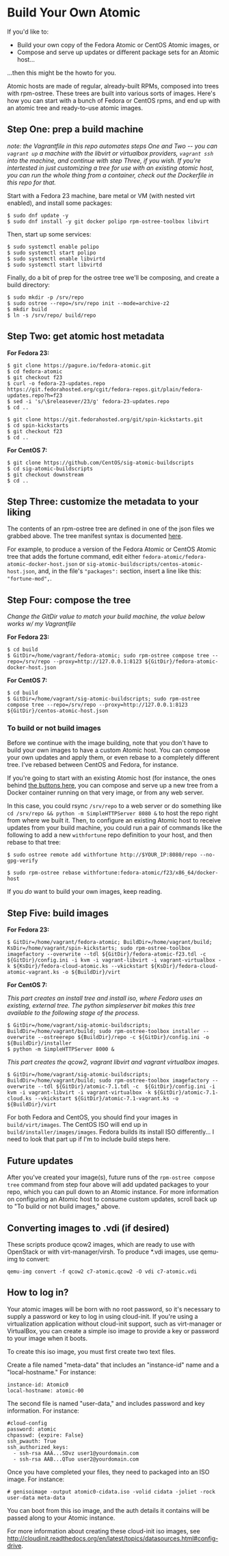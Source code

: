 Build Your Own Atomic
================

If you'd like to:

* Build your own copy of the Fedora Atomic or CentOS Atomic images, or
* Compose and serve up updates or different package sets for an Atomic host...

...then this might be the howto for you.

Atomic hosts are made of regular, already-built RPMs, composed into trees with rpm-ostree. These trees are built into various sorts of images. Here's how you can start with a bunch of Fedora or CentOS rpms, and end up with an atomic tree and ready-to-use atomic images.

## Step One: prep a build machine

*note: the Vagrantfile in this repo automates steps One and Two -- you can `vagrant up` a machine with the libvirt or virtualbox providers, `vagrant ssh` into the machine, and continue with step Three, if you wish. If you're intertested in just customizing a tree for use with an existing atomic host, you can run the whole thing from a container, check out the Dockerfile in this repo for that.*

Start with a Fedora 23 machine, bare metal or VM (with nested virt enabled), and install some packages:

```
$ sudo dnf update -y
$ sudo dnf install -y git docker polipo rpm-ostree-toolbox libvirt
```

Then, start up some services:

```
$ sudo systemctl enable polipo
$ sudo systemctl start polipo
$ sudo systemctl enable libvirtd
$ sudo systemctl start libvirtd
```

Finally, do a bit of prep for the ostree tree we'll be composing, and create a build directory:

```
$ sudo mkdir -p /srv/repo
$ sudo ostree --repo=/srv/repo init --mode=archive-z2
$ mkdir build
$ ln -s /srv/repo/ build/repo
```

## Step Two: get atomic host metadata

**For Fedora 23:**

```
$ git clone https://pagure.io/fedora-atomic.git
$ cd fedora-atomic
$ git checkout f23
$ curl -o fedora-23-updates.repo https://git.fedorahosted.org/cgit/fedora-repos.git/plain/fedora-updates.repo?h=f23
$ sed -i 's/\$releasever/23/g' fedora-23-updates.repo
$ cd ..

$ git clone https://git.fedorahosted.org/git/spin-kickstarts.git
$ cd spin-kickstarts
$ git checkout f23
$ cd ..
```

**For CentOS 7:**

```
$ git clone https://github.com/CentOS/sig-atomic-buildscripts
$ cd sig-atomic-buildscripts
$ git checkout downstream
$ cd ..
```

## Step Three: customize the metadata to your liking

The contents of an rpm-ostree tree are defined in one of the json files we grabbed above. The tree manifest syntax is documented [here](https://github.com/projectatomic/rpm-ostree/blob/master/docs/manual/treefile.md).

For example, to produce a version of the Fedora Atomic or CentOS Atomic tree that adds the fortune command, edit either `fedora-atomic/fedora-atomic-docker-host.json` or `sig-atomic-buildscripts/centos-atomic-host.json`, and, in the file's `"packages":` section, insert a line like this: `"fortune-mod",`.


## Step Four: compose the tree

*Change the GitDir value to match your build machine, the value below works w/ my Vagrantfile*

**For Fedora 23:**

```
$ cd build
$ GitDir=/home/vagrant/fedora-atomic; sudo rpm-ostree compose tree --repo=/srv/repo --proxy=http://127.0.0.1:8123 ${GitDir}/fedora-atomic-docker-host.json
```

**For CentOS 7:**

```
$ cd build
$ GitDir=/home/vagrant/sig-atomic-buildscripts; sudo rpm-ostree compose tree --repo=/srv/repo --proxy=http://127.0.0.1:8123 ${GitDir}/centos-atomic-host.json
```

### To build or not build images

Before we continue with the image building, note that you don't have to build your own images to have a custom Atomic host. You can compose your own updates and apply them, or even rebase to a completely different tree. I've rebased between CentOS and Fedora, for instance.

If you're going to start with an existing Atomic host (for instance, the ones behind [the buttons here](http://www.projectatomic.io/download/), you can compose and serve up a new tree from a Docker container running on that very image, or from any web server. 

In this case, you could rsync `/srv/repo` to a web server or do something like `cd /srv/repo && python -m SimpleHTTPServer 8080 &` to host the repo right from where we built it. Then, to configure an existing Atomic host to receive updates from your build machine, you could run a pair of commands like the following to add a new `withfortune` repo definition to your host, and then rebase to that tree:

```
$ sudo ostree remote add withfortune http://$YOUR_IP:8080/repo --no-gpg-verify

$ sudo rpm-ostree rebase withfortune:fedora-atomic/f23/x86_64/docker-host
```

If you *do* want to build your own images, keep reading.

## Step Five: build images

**For Fedora 23:**

```
$ GitDir=/home/vagrant/fedora-atomic; BuildDir=/home/vagrant/build; KsDir=/home/vagrant/spin-kickstarts; sudo rpm-ostree-toolbox imagefactory --overwrite --tdl ${GitDir}/fedora-atomic-f23.tdl -c  ${GitDir}/config.ini -i kvm -i vagrant-libvirt -i vagrant-virtualbox -k ${KsDir}/fedora-cloud-atomic.ks --vkickstart ${KsDir}/fedora-cloud-atomic-vagrant.ks -o ${BuildDir}/virt
```

**For CentOS 7:**

*This part creates an install tree and install iso, where Fedora uses an existing, external tree. The python simpleserver bit makes this tree available to the following stage of the process.*

```
$ GitDir=/home/vagrant/sig-atomic-buildscripts; BuildDir=/home/vagrant/build; sudo rpm-ostree-toolbox installer --overwrite --ostreerepo ${BuildDir}/repo -c ${GitDir}/config.ini -o ${BuildDir}/installer
$ python -m SimpleHTTPServer 8000 &
```

*This part creates the qcow2, vagrant libvirt and vagrant virtualbox images.*

```
$ GitDir=/home/vagrant/sig-atomic-buildscripts; BuildDir=/home/vagrant/build; sudo rpm-ostree-toolbox imagefactory --overwrite --tdl ${GitDir}/atomic-7.1.tdl -c  ${GitDir}/config.ini -i kvm -i vagrant-libvirt -i vagrant-virtualbox -k ${GitDir}/atomic-7.1-cloud.ks --vkickstart ${GitDir}/atomic-7.1-vagrant.ks -o ${BuildDir}/virt
```

For both Fedora and CentOS, you should find your images in `build/virt/images`. The CentOS ISO will end up in `build/installer/images/images`. Fedora builds its install ISO differently... I need to look that part up if I'm to include build steps here.

## Future updates

After you've created your image(s), future runs of the `rpm-ostree compose tree` command from step four above will add updated packages to your repo, which you can pull down to an Atomic instance. For more information on configuring an Atomic host to consume custom updates, scroll back up to "To build or not build images," above.

## Converting images to .vdi (if desired)

These scripts produce qcow2 images, which are ready to use with OpenStack or with virt-manager/virsh. To produce *.vdi images, use qemu-img to convert:

`qemu-img convert -f qcow2 c7-atomic.qcow2 -O vdi c7-atomic.vdi`


## How to log in?

Your atomic images will be born with no root password, so it's necessary to supply a password or key to log in using cloud-init. If you're using a virtualization application without cloud-init support, such as virt-manager or VirtualBox, you can create a simple iso image to provide a key or password to your image when it boots.

To create this iso image, you must first create two text files.

Create a file named "meta-data" that includes an "instance-id" name and a "local-hostname." For instance: 

````
instance-id: Atomic0
local-hostname: atomic-00
````

The second file is named "user-data," and includes password and key information. For instance:

````
#cloud-config
password: atomic
chpasswd: {expire: False}
ssh_pwauth: True
ssh_authorized_keys:
  - ssh-rsa AAA...SDvz user1@yourdomain.com
  - ssh-rsa AAB...QTuo user2@yourdomain.com
````

Once you have completed your files, they need to packaged into an ISO image. For instance:

````
# genisoimage -output atomic0-cidata.iso -volid cidata -joliet -rock user-data meta-data
````
You can boot from this iso image, and the auth details it contains will be passed along to your Atomic instance.

For more information about creating these cloud-init iso images, see http://cloudinit.readthedocs.org/en/latest/topics/datasources.html#config-drive.

